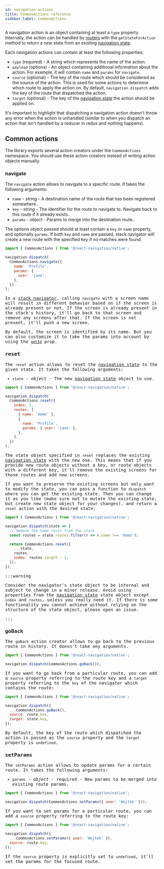 ```yaml
---
id: navigation-actions
title: CommonActions reference
sidebar_label: CommonActions
---
```


A navigation action is an object containing at least a `type` property. Internally, the action can be handled by [routers](custom-routers.md) with the `getStateForAction` method to return a new state from an existing [navigation state](navigation-state.md).

Each navigation actions can contain at least the following properties:

- `type` (required) - A string which represents the name of the action.
- `payload` (options) - An object containing additional information about the action. For example, it will contain `name` and `params` for `navigate`.
- `source` (optional) - The key of the route which should be considered as the source of the action. This is used for some actions to determine which route to apply the action on. By default, `navigation.dispatch` adds the key of the route that dispatched the action.
- `target` (optional) - The key of the [navigation state](navigation-state.md) the action should be applied on.

It's important to highlight that dispatching a navigation action doesn't throw any error when the action is unhandled (similar to when you dispatch an action that isn't handled by a reducer in redux and nothing happens).

## Common actions

The library exports several action creators under the `CommonActions` namespace. You should use these action creators instead of writing action objects manually.

### navigate

The `navigate` action allows to navigate to a specific route. It takes the following arguments:

- `name` - _string_ - A destination name of the route that has been registered somewhere..
- `key` - _string_ - The identifier for the route to navigate to. Navigate back to this route if it already exists..
- `params` - _object_ - Params to merge into the destination route..

The options object passed should at least contain a `key` or `name` property, and optionally `params`. If both `key` and `name` are passed, stack navigator will create a new route with the specified key if no matches were found.

<samp id="common-actions" />

```js
import { CommonActions } from '@react-navigation/native';

navigation.dispatch(
  CommonActions.navigate({
    name: 'Profile',
    params: {
      user: 'jane',
    },
  })
);
```

In a [stack navigator](stack-navigator.md), calling `navigate` with a screen name will result in different behavior based on if the screen is already present or not. If the screen is already present in the stack's history, it'll go back to that screen and remove any screens after that. If the screen is not present, it'll push a new screen.

By default, the screen is identified by its name. But you can also customize it to take the params into account by using the [`getId`](screen.md#getid) prop.

### reset

The `reset` action allows to reset the [navigation state](navigation-state.md) to the given state. It takes the following arguments:

- `state` - _object_ - The new [navigation state](navigation-state.md) object to use.

<samp id="common-actions" />

```js
import { CommonActions } from '@react-navigation/native';

navigation.dispatch(
  CommonActions.reset({
    index: 1,
    routes: [
      { name: 'Home' },
      {
        name: 'Profile',
        params: { user: 'jane' },
      },
    ],
  })
);
```

The state object specified in `reset` replaces the existing [navigation state](navigation-state.md) with the new one. This means that if you provide new route objects without a key, or route objects with a different key, it'll remove the existing screens for those routes and add new screens.

If you want to preserve the existing screens but only want to modify the state, you can pass a function to `dispatch` where you can get the existing state. Then you can change it as you like (make sure not to mutate the existing state, but create new state object for your changes). and return a `reset` action with the desired state:

```js
import { CommonActions } from '@react-navigation/native';

navigation.dispatch(state => {
  // Remove the home route from the stack
  const routes = state.routes.filter(r => r.name !== 'Home');

  return CommonActions.reset({
    ...state,
    routes,
    index: routes.length - 1,
  });
});
```

:::warning

Consider the navigator's state object to be internal and subject to change in a minor release. Avoid using properties from the [navigation state](navigation-state.md) state object except `index` and `routes`, unless you really need it. If there is some functionality you cannot achieve without relying on the structure of the state object, please open an issue.

:::

### goBack

The `goBack` action creator allows to go back to the previous route in history. It doesn't take any arguments.

<samp id="common-actions" />

```js
import { CommonActions } from '@react-navigation/native';

navigation.dispatch(CommonActions.goBack());
```

If you want to go back from a particular route, you can add a `source` property referring to the route key and a `target` property referring to the `key` of the navigator which contains the route:

<samp id="common-actions" />

```js
import { CommonActions } from '@react-navigation/native';

navigation.dispatch({
  ...CommonActions.goBack(),
  source: route.key,
  target: state.key,
});
```

By default, the key of the route which dispatched the action is passed as the `source` property and the `target` property is `undefined`.

### setParams

The `setParams` action allows to update params for a certain route. It takes the following arguments:

- `params` - _object_ - required - New params to be merged into existing route params.

<samp id="common-actions" />

```js
import { CommonActions } from '@react-navigation/native';

navigation.dispatch(CommonActions.setParams({ user: 'Wojtek' }));
```

If you want to set params for a particular route, you can add a `source` property referring to the route key:

<samp id="common-actions" />

```js
import { CommonActions } from '@react-navigation/native';

navigation.dispatch({
  ...CommonActions.setParams({ user: 'Wojtek' }),
  source: route.key,
});
```

If the `source` property is explicitly set to `undefined`, it'll set the params for the focused route.
